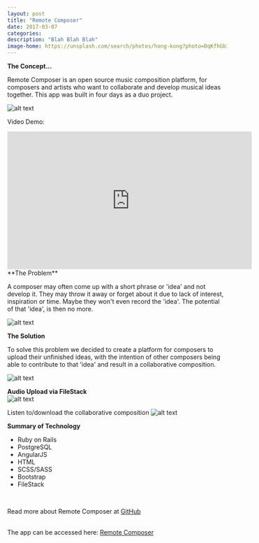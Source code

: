 ```yaml
---
layout: post
title: "Remote Composer"
date: 2017-03-07
categories:
description: "Blah Blah Blah"
image-home: https://unsplash.com/search/photos/hong-kong?photo=DqKfhGbI-sg
---
```

**The Concept...**

<p>Remote Composer is an open source music composition platform, for composers and artists who want to collaborate and develop musical ideas together. This app was built in four days as a duo project.</p>

![alt text](http://i.imgur.com/uOVnl1h.png "Remote Composer Homepage")

Video Demo:
<iframe width="560" height="315" src="https://www.youtube.com/embed/rix8R2qqICQ" frameborder="0" allowfullscreen></iframe>
<br/>
**The Problem**
<p>A composer may often come up with a short phrase or 'idea' and not develop it. They may throw it away or forget about it due to lack of interest, inspiration or time. Maybe they won't even record the 'idea'. The potential of that 'idea', is then no more.</p>

![alt text](http://i.imgur.com/3sdIHq0.png "Remote Composer Ideas Page")

**The Solution**
<p>To solve this problem we decided to create a platform for composers to upload their unfinished ideas, with the intention of other composers being able to contribute to that 'idea' and result in a collaborative composition.</p>

![alt text](http://i.imgur.com/JYcS5ey.png "Addition")
 <br/>

**Audio Upload via FileStack**
<br/>
![alt text](http://i1174.photobucket.com/albums/r613/jgburton/Screen%20Shot%202017-03-08%20at%2011.38.29_zpsvyqkewei.png "File Stack")
<br/>

Listen to/download the collaborative composition
![alt text](http://i.imgur.com/zpLKtMW.png "Play all")

**Summary of Technology**

<ul>
<li>Ruby on Rails</li>
<li>PostgreSQL</li>
<li>AngularJS</li>
<li>HTML</li>
<li>SCSS/SASS</li>
<li>Bootstrap</li>
<li>FileStack</li>
</ul>




<br/>

Read more about Remote Composer at [GitHub](https://github.com/jgburton/wdi_project_4_api)

<br/>
The app can be accessed here: <a href="https://remotecomposer.herokuapp.com/" target="_blank">Remote Composer</a>
